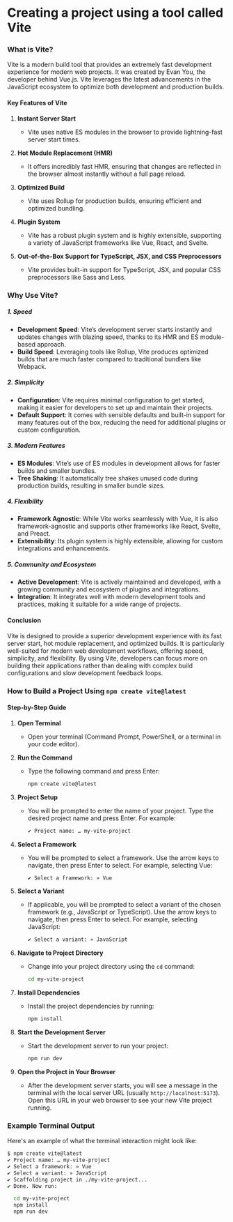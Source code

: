 # Creating a project using a tool called Vite

### What is Vite?

Vite is a modern build tool that provides an extremely fast development experience for modern web projects. It was created by Evan You, the developer behind Vue.js. Vite leverages the latest advancements in the JavaScript ecosystem to optimize both development and production builds.

#### Key Features of Vite

1. **Instant Server Start**

   - Vite uses native ES modules in the browser to provide lightning-fast server start times.

2. **Hot Module Replacement (HMR)**

   - It offers incredibly fast HMR, ensuring that changes are reflected in the browser almost instantly without a full page reload.

3. **Optimized Build**

   - Vite uses Rollup for production builds, ensuring efficient and optimized bundling.

4. **Plugin System**

   - Vite has a robust plugin system and is highly extensible, supporting a variety of JavaScript frameworks like Vue, React, and Svelte.

5. **Out-of-the-Box Support for TypeScript, JSX, and CSS Preprocessors**
   - Vite provides built-in support for TypeScript, JSX, and popular CSS preprocessors like Sass and Less.

### Why Use Vite?

##### 1. **Speed**

- **Development Speed**: Vite’s development server starts instantly and updates changes with blazing speed, thanks to its HMR and ES module-based approach.
- **Build Speed**: Leveraging tools like Rollup, Vite produces optimized builds that are much faster compared to traditional bundlers like Webpack.

##### 2. **Simplicity**

- **Configuration**: Vite requires minimal configuration to get started, making it easier for developers to set up and maintain their projects.
- **Default Support**: It comes with sensible defaults and built-in support for many features out of the box, reducing the need for additional plugins or custom configuration.

##### 3. **Modern Features**

- **ES Modules**: Vite’s use of ES modules in development allows for faster builds and smaller bundles.
- **Tree Shaking**: It automatically tree shakes unused code during production builds, resulting in smaller bundle sizes.

##### 4. **Flexibility**

- **Framework Agnostic**: While Vite works seamlessly with Vue, it is also framework-agnostic and supports other frameworks like React, Svelte, and Preact.
- **Extensibility**: Its plugin system is highly extensible, allowing for custom integrations and enhancements.

##### 5. **Community and Ecosystem**

- **Active Development**: Vite is actively maintained and developed, with a growing community and ecosystem of plugins and integrations.
- **Integration**: It integrates well with modern development tools and practices, making it suitable for a wide range of projects.

#### Conclusion

Vite is designed to provide a superior development experience with its fast server start, hot module replacement, and optimized builds. It is particularly well-suited for modern web development workflows, offering speed, simplicity, and flexibility. By using Vite, developers can focus more on building their applications rather than dealing with complex build configurations and slow development feedback loops.

### How to Build a Project Using `npm create vite@latest`

#### Step-by-Step Guide

1. **Open Terminal**

   - Open your terminal (Command Prompt, PowerShell, or a terminal in your code editor).

2. **Run the Command**

   - Type the following command and press Enter:
     ```bash
     npm create vite@latest
     ```

3. **Project Setup**

   - You will be prompted to enter the name of your project. Type the desired project name and press Enter. For example:
     ```bash
     ✔ Project name: … my-vite-project
     ```

4. **Select a Framework**

   - You will be prompted to select a framework. Use the arrow keys to navigate, then press Enter to select. For example, selecting Vue:
     ```bash
     ✔ Select a framework: » Vue
     ```

5. **Select a Variant**

   - If applicable, you will be prompted to select a variant of the chosen framework (e.g., JavaScript or TypeScript). Use the arrow keys to navigate, then press Enter to select. For example, selecting JavaScript:
     ```bash
     ✔ Select a variant: » JavaScript
     ```

6. **Navigate to Project Directory**

   - Change into your project directory using the `cd` command:
     ```bash
     cd my-vite-project
     ```

7. **Install Dependencies**

   - Install the project dependencies by running:
     ```bash
     npm install
     ```

8. **Start the Development Server**

   - Start the development server to run your project:
     ```bash
     npm run dev
     ```

9. **Open the Project in Your Browser**
   - After the development server starts, you will see a message in the terminal with the local server URL (usually `http://localhost:5173`). Open this URL in your web browser to see your new Vite project running.

### Example Terminal Output

Here's an example of what the terminal interaction might look like:

```bash
$ npm create vite@latest
✔ Project name: … my-vite-project
✔ Select a framework: » Vue
✔ Select a variant: » JavaScript
✔ Scaffolding project in ./my-vite-project...
✔ Done. Now run:

  cd my-vite-project
  npm install
  npm run dev
```
